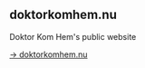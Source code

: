 ## doktorkomhem.nu

Doktor Kom Hem's public website

[&rarr; doktorkomhem.nu](https://www.doktorkomhem.nu)
